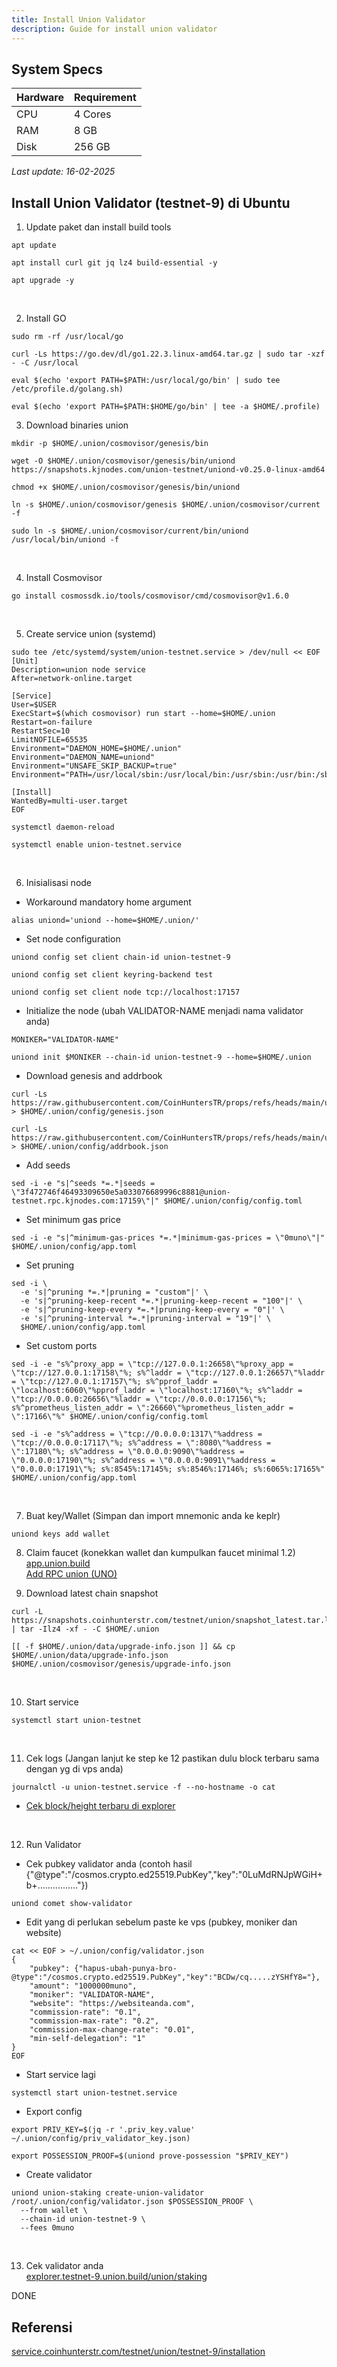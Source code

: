 ```yaml
---
title: Install Union Validator
description: Guide for install union validator
---
```


## System Specs
| Hardware  |	Requirement |
|-----------|---------------|
| CPU	    | 4 Cores       |
| RAM	    | 8 GB          |
| Disk      | 256 GB        |

<i>Last update: 16-02-2025</i>


## Install Union Validator (testnet-9) di Ubuntu

1. Update paket dan install build tools

```
apt update
```

```
apt install curl git jq lz4 build-essential -y
```

```
apt upgrade -y
```
</br>

2. Install GO

```
sudo rm -rf /usr/local/go
```

```
curl -Ls https://go.dev/dl/go1.22.3.linux-amd64.tar.gz | sudo tar -xzf - -C /usr/local
```

```
eval $(echo 'export PATH=$PATH:/usr/local/go/bin' | sudo tee /etc/profile.d/golang.sh)
```

```
eval $(echo 'export PATH=$PATH:$HOME/go/bin' | tee -a $HOME/.profile)
```

3. Download binaries union

```
mkdir -p $HOME/.union/cosmovisor/genesis/bin
```

```
wget -O $HOME/.union/cosmovisor/genesis/bin/uniond https://snapshots.kjnodes.com/union-testnet/uniond-v0.25.0-linux-amd64
```

```
chmod +x $HOME/.union/cosmovisor/genesis/bin/uniond
```

```
ln -s $HOME/.union/cosmovisor/genesis $HOME/.union/cosmovisor/current -f
```

```
sudo ln -s $HOME/.union/cosmovisor/current/bin/uniond /usr/local/bin/uniond -f
```
</br>

4. Install Cosmovisor

```
go install cosmossdk.io/tools/cosmovisor/cmd/cosmovisor@v1.6.0
```
</br>

5. Create service union (systemd)

```
sudo tee /etc/systemd/system/union-testnet.service > /dev/null << EOF
[Unit]
Description=union node service
After=network-online.target

[Service]
User=$USER
ExecStart=$(which cosmovisor) run start --home=$HOME/.union
Restart=on-failure
RestartSec=10
LimitNOFILE=65535
Environment="DAEMON_HOME=$HOME/.union"
Environment="DAEMON_NAME=uniond"
Environment="UNSAFE_SKIP_BACKUP=true"
Environment="PATH=/usr/local/sbin:/usr/local/bin:/usr/sbin:/usr/bin:/sbin:/bin:/usr/games:/usr/local/games:/snap/bin:$HOME/.union/cosmovisor/current/bin"

[Install]
WantedBy=multi-user.target
EOF
```

```
systemctl daemon-reload
```

```
systemctl enable union-testnet.service
```
</br>

6. Inisialisasi node

- Workaround mandatory home argument
```
alias uniond='uniond --home=$HOME/.union/'
```

- Set node configuration
```
uniond config set client chain-id union-testnet-9
```

```
uniond config set client keyring-backend test
```

```
uniond config set client node tcp://localhost:17157
```

- Initialize the node (ubah VALIDATOR-NAME menjadi nama validator anda)
```
MONIKER="VALIDATOR-NAME"
```

```
uniond init $MONIKER --chain-id union-testnet-9 --home=$HOME/.union
```

- Download genesis and addrbook
```
curl -Ls https://raw.githubusercontent.com/CoinHuntersTR/props/refs/heads/main/union/genesis.json > $HOME/.union/config/genesis.json
```

```
curl -Ls https://raw.githubusercontent.com/CoinHuntersTR/props/refs/heads/main/union/addrbook.json > $HOME/.union/config/addrbook.json
```

- Add seeds
```
sed -i -e "s|^seeds *=.*|seeds = \"3f472746f46493309650e5a033076689996c8881@union-testnet.rpc.kjnodes.com:17159\"|" $HOME/.union/config/config.toml
```

- Set minimum gas price
```
sed -i -e "s|^minimum-gas-prices *=.*|minimum-gas-prices = \"0muno\"|" $HOME/.union/config/app.toml
```

- Set pruning
```
sed -i \
  -e 's|^pruning *=.*|pruning = "custom"|' \
  -e 's|^pruning-keep-recent *=.*|pruning-keep-recent = "100"|' \
  -e 's|^pruning-keep-every *=.*|pruning-keep-every = "0"|' \
  -e 's|^pruning-interval *=.*|pruning-interval = "19"|' \
  $HOME/.union/config/app.toml
```

- Set custom ports
```
sed -i -e "s%^proxy_app = \"tcp://127.0.0.1:26658\"%proxy_app = \"tcp://127.0.0.1:17158\"%; s%^laddr = \"tcp://127.0.0.1:26657\"%laddr = \"tcp://127.0.0.1:17157\"%; s%^pprof_laddr = \"localhost:6060\"%pprof_laddr = \"localhost:17160\"%; s%^laddr = \"tcp://0.0.0.0:26656\"%laddr = \"tcp://0.0.0.0:17156\"%; s%^prometheus_listen_addr = \":26660\"%prometheus_listen_addr = \":17166\"%" $HOME/.union/config/config.toml
```

```
sed -i -e "s%^address = \"tcp://0.0.0.0:1317\"%address = \"tcp://0.0.0.0:17117\"%; s%^address = \":8080\"%address = \":17180\"%; s%^address = \"0.0.0.0:9090\"%address = \"0.0.0.0:17190\"%; s%^address = \"0.0.0.0:9091\"%address = \"0.0.0.0:17191\"%; s%:8545%:17145%; s%:8546%:17146%; s%:6065%:17165%" $HOME/.union/config/app.toml
```
</br>

7. Buat key/Wallet (Simpan dan import mnemonic anda ke keplr)

```
uniond keys add wallet
```

8. Claim faucet (konekkan wallet dan kumpulkan faucet minimal 1.2)  
<a href="https://app.union.build/" target="_blank" rel="noopener noreferrer">app.union.build</a>  
<a href="https://explorer.testnet-9.union.build/wallet/suggest" target="_blank" rel="noopener noreferrer">Add RPC union (UNO)</a>

9. Download latest chain snapshot

```
curl -L https://snapshots.coinhunterstr.com/testnet/union/snapshot_latest.tar.lz4 | tar -Ilz4 -xf - -C $HOME/.union
```

```
[[ -f $HOME/.union/data/upgrade-info.json ]] && cp $HOME/.union/data/upgrade-info.json $HOME/.union/cosmovisor/genesis/upgrade-info.json
```
</br>

10. Start service 

```
systemctl start union-testnet
```
</br>

11. Cek logs (Jangan lanjut ke step ke 12 pastikan dulu block terbaru sama dengan yg di vps anda)

```
journalctl -u union-testnet.service -f --no-hostname -o cat
``` 
- <a href="https://explorer.testnet-9.union.build/union" target="_blank" rel="noopener noreferrer">Cek block/height terbaru di explorer</a>  

</br>

12. Run Validator

- Cek pubkey validator anda (contoh hasil {"@type":"/cosmos.crypto.ed25519.PubKey","key":"0LuMdRNJpWGiH+b+................"})
```
uniond comet show-validator
```

- Edit yang di perlukan sebelum paste ke vps (pubkey, moniker dan website)
```
cat << EOF > ~/.union/config/validator.json
{
	"pubkey": {"hapus-ubah-punya-bro-@type":"/cosmos.crypto.ed25519.PubKey","key":"BCDw/cq.....zYSHfY8="},
	"amount": "1000000muno",
	"moniker": "VALIDATOR-NAME",
	"website": "https://websiteanda.com",
	"commission-rate": "0.1",
	"commission-max-rate": "0.2",
	"commission-max-change-rate": "0.01",
	"min-self-delegation": "1"
}
EOF
```

- Start service lagi
```
systemctl start union-testnet.service
```

- Export config
```
export PRIV_KEY=$(jq -r '.priv_key.value' ~/.union/config/priv_validator_key.json)
```

```
export POSSESSION_PROOF=$(uniond prove-possession "$PRIV_KEY")
```

- Create validator
```
uniond union-staking create-union-validator /root/.union/config/validator.json $POSSESSION_PROOF \
  --from wallet \
  --chain-id union-testnet-9 \
  --fees 0muno 
```
</br>

13. Cek validator anda  
<a href="https://explorer.testnet-9.union.build/union/staking" target="_blank" rel="noopener noreferrer">explorer.testnet-9.union.build/union/staking</a>  

DONE

## Referensi  
<a href="https://service.coinhunterstr.com/testnet/union/testnet-9/installation" target="_blank" rel="noopener noreferrer">service.coinhunterstr.com/testnet/union/testnet-9/installation</a> 


<head>
<!-- Google tag (gtag.js) -->
<script async src="https://www.googletagmanager.com/gtag/js?id=G-4WB2W24M31"></script>
<script>
  window.dataLayer = window.dataLayer || [];
  function gtag(){dataLayer.push(arguments);}
  gtag('js', new Date());
  gtag('config', 'G-4WB2W24M31');
</script>
</head>